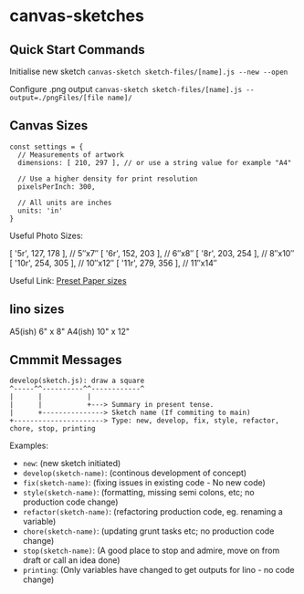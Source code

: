 # canvas-sketches

## Quick Start Commands

Initialise new sketch
`canvas-sketch sketch-files/[name].js --new --open`

Configure .png output
`canvas-sketch sketch-files/[name].js --output=./pngFiles/[file name]/ `

## Canvas Sizes

```
const settings = {
  // Measurements of artwork
  dimensions: [ 210, 297 ], // or use a string value for example "A4"

  // Use a higher density for print resolution
  pixelsPerInch: 300,

  // All units are inches
  units: 'in'
}
```

Useful Photo Sizes:

[ '5r', 127, 178 ], // 5″x7″
[ '6r', 152, 203 ], // 6″x8″
[ '8r', 203, 254 ], // 8″x10″
[ '10r', 254, 305 ], // 10″x12″
[ '11r', 279, 356 ], // 11″x14″

Useful Link: [Preset Paper sizes](https://github.com/mattdesl/canvas-sketch/blob/master/lib/paper-sizes.js)

## lino sizes

A5(ish) 6" x 8"
A4(ish) 10" x 12"

## Cmmmit Messages

```
develop(sketch.js): draw a square
^-----^^----------^^------------^
|      |           |
|      |           +---> Summary in present tense.
|      +---------------> Sketch name (If commiting to main)
+----------------------> Type: new, develop, fix, style, refactor, chore, stop, printing
```

Examples:

- `new`: (new sketch initiated)
- `develop(sketch-name)`: (continous development of concept)
- `fix(sketch-name)`: (fixing issues in existing code - No new code)
- `style(sketch-name)`: (formatting, missing semi colons, etc; no production code change)
- `refactor(sketch-name)`: (refactoring production code, eg. renaming a variable)
- `chore(sketch-name)`: (updating grunt tasks etc; no production code change)
- `stop(sketch-name)`: (A good place to stop and admire, move on from draft or call an idea done)
- `printing`: (Only variables have changed to get outputs for lino - no code change)

